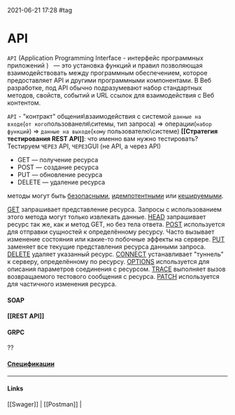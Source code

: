 2021-06-21 17:28
#tag
# API
`API` (Application Programming Interface - интерфейс программных приложений )   — это установка функций и правил позволяющая взаимодействовать между программным обеспечением, которое предоставляет API и другими программными компонентами. В Веб разработке, под API обычно подразумевают набор стандартных методов, свойств, событий и URL ссылок для взаимодействия с Веб контентом.

`API` - "контракт" общения\взаимодействия с системой `данные на входе`(`от кого`пользованеля\ситемы, тип запроса) => операции(`набор функций`) =>  `данные на выходе`(`кому` пользователю\системе)
**[[Стратегия тестирования REST API]]**: что именно вам нужно тестировать?
Тестируем `ЧЕРЕЗ` API, `ЧЕРЕЗ`GUI (не API, а через API)
-   GET — получение ресурса
-   POST — создание ресурса
-   PUT — обновление ресурса
-   DELETE — удаление ресурса

методы могут быть [безопасными](https://developer.mozilla.org/ru/docs/Glossary/safe), [идемпотентными](https://developer.mozilla.org/ru/docs/Glossary/Idempotent) или [кешируемыми](https://developer.mozilla.org/ru/docs/Glossary/cacheable).

[GET](https://developer.mozilla.org/ru/docs/Web/HTTP/Methods/GET) запрашивает представление ресурса. Запросы с использованием этого метода могут только извлекать данные.
[HEAD](https://developer.mozilla.org/en-US/docs/Web/HTTP/Methods/HEAD) запрашивает ресурс так же, как и метод GET, но без тела ответа.
[POST](https://developer.mozilla.org/ru/docs/Web/HTTP/Methods/POST) используется для отправки сущностей к определённому ресурсу. Часто вызывает изменение состояния или какие-то побочные эффекты на сервере.
[PUT](https://developer.mozilla.org/ru/docs/Web/HTTP/Methods/PUT) заменяет все текущие представления ресурса данными запроса.
[DELETE](https://developer.mozilla.org/en-US/docs/Web/HTTP/Methods/DELETE) удаляет указанный ресурс.
[CONNECT](https://developer.mozilla.org/en-US/docs/Web/HTTP/Methods/CONNECT) устанавливает "туннель" к серверу, определённому по ресурсу.
[OPTIONS](https://developer.mozilla.org/ru/docs/Web/HTTP/Methods/OPTIONS) используется для описания параметров соединения с ресурсом.
[TRACE](https://developer.mozilla.org/en-US/docs/Web/HTTP/Methods/TRACE) выполняет вызов возвращаемого тестового сообщения с ресурса.
[PATCH](https://developer.mozilla.org/en-US/docs/Web/HTTP/Methods/PATCH) используется для частичного изменения ресурса.

#### SOAP

#### [[REST API]]

#### GRPC
??

#### [Спецификации](https://developer.mozilla.org/ru/docs/Web/HTTP/Methods#%D1%81%D0%BF%D0%B5%D1%86%D0%B8%D1%84%D0%B8%D0%BA%D0%B0%D1%86%D0%B8%D0%B8 "Permalink to Спецификации")

_____________
#### Links
[[Swager]] | [[Postman]] | 